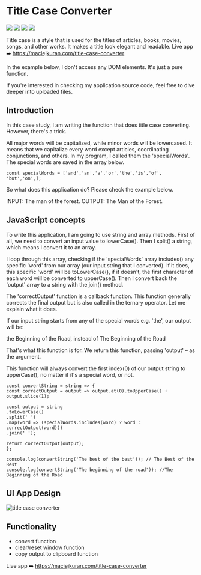 # Title Case Converter
<span><img src="https://img.shields.io/badge/Adobe%20XD-470137?style=for-the-badge&logo=Adobe%20XD&logoColor=#FF61F6" /> </span> 
<span><img src="https://img.shields.io/badge/HTML5-E34F26?style=for-the-badge&logo=html5&logoColor=white" /> </span> 
<span><img src="https://img.shields.io/badge/Sass-CC6699?style=for-the-badge&logo=sass&logoColor=white" /> </span> 
<span><img src="https://img.shields.io/badge/JavaScript-323330?style=for-the-badge&logo=javascript&logoColor=F7DF1E" /> </span>

Title case is a style that is used for the titles of articles, books, movies, songs, and other works. It makes a title look elegant and readable.
Live app ➡️ https://maciejkuran.com/title-case-converter

In the example below, I don't access any DOM elements. It's just a pure function.

If you're interested in checking my application source code, feel free to dive deeper into uploaded files.

## Introduction
In this case study, I am writing the function that does title case converting. However, there's a trick.

All major words will be capitalized, while minor words will be lowercased. It means that we capitalize every word except articles, coordinating conjunctions, and others. In my program, I called them the 'specialWords'. The special words are saved in the array below.

```
const specialWords = ['and','an','a','or','the','is','of', 'but','on',];
```
So what does this application do? Please check the example below.

INPUT: The man of the forest.
OUTPUT: The Man of the Forest.

## JavaScript concepts
To write this application, I am going to use string and array methods. First of all, we need to convert an input value to lowerCase(). Then I split() a string, which means I convert it to an array.

I loop through this array, checking if the 'specialWords' array includes() any specific 'word' from our array (our input string that I converted). If it does, this specific 'word' will be toLowerCase(), if it doesn't, the first character of each word will be converted to upperCase(). Then I convert back the 'output' array to a string with the join() method.

The 'correctOutput' function is a callback function. This function generally corrects the final output but is also called in the ternary operator. Let me explain what it does.

If our input string starts from any of the special words e.g. 'the', our output will be:

the Beginning of the Road, instead of The Beginning of the Road

That's what this function is for. We return this function, passing 'output' – as the argument.

This function will always convert the first index(0) of our output string to upperCase(), no matter if it's a special word, or not.

```
const convertString = string => {
const correctOutput = output => output.at(0).toUpperCase() + output.slice(1);

const output = string
.toLowerCase()
.split(' ')
.map(word => (specialWords.includes(word) ? word : correctOutput(word)))
.join(' ');

return correctOutput(output);
};

console.log(convertString('The best of the best')); // The Best of the Best
console.log(convertString('The beginning of the road')); //The Beginning of the Road
```

## UI App Design
![title case converter](https://user-images.githubusercontent.com/103118542/172854800-69e55c50-eb48-4192-bd2f-6b4ce7a7a81e.png)




## Functionality
- convert function
- clear/reset window function
- copy output to clipboard function

Live app ➡️ https://maciejkuran.com/title-case-converter
